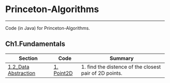 # Princeton-Algorithms
-----
Code (in Java) for Princeton-Algorithms.


## Ch1.Fundamentals ##

| Section | Code | Summary |
| ------- | ---- | ------- |
|[1.2_Data Abstraction](http://algs4.cs.princeton.edu/12oop/) | [1. Point2D](./ch1_fundamentals/1.2_e1_Point2D/)|1. find the distence of the closest pair of 2D points.|